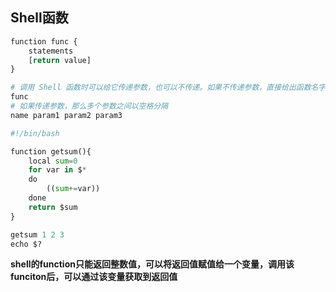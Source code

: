## Shell函数
```python
function func {
    statements
    [return value]
}

# 调用 Shell 函数时可以给它传递参数，也可以不传递。如果不传递参数，直接给出函数名字
func
# 如果传递参数，那么多个参数之间以空格分隔
name param1 param2 param3
```

```python
#!/bin/bash

function getsum(){
    local sum=0
    for var in $*
    do
        ((sum+=var))
    done
    return $sum
}

getsum 1 2 3
echo $?

```

**shell的function只能返回整数值，可以将返回值赋值给一个变量，调用该funciton后，可以通过该变量获取到返回值**
